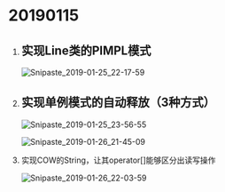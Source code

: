 # 20190115

1. ## 实现Line类的PIMPL模式

   ![Snipaste_2019-01-25_22-17-59](C:\Users\YKX\Desktop\王道笔记\HomeWork\20190115_杨凯翔\Snipaste_2019-01-25_22-17-59.png)

   

2. ## 实现单例模式的自动释放（3种方式）

   ![Snipaste_2019-01-25_23-56-55](C:\Users\YKX\Desktop\王道笔记\HomeWork\20190115_杨凯翔\Snipaste_2019-01-25_23-56-55.png)

   

   ![Snipaste_2019-01-26_21-45-09](C:\Users\YKX\Desktop\王道笔记\HomeWork\20190115_杨凯翔\Snipaste_2019-01-26_21-45-09.png)

3. 实现COW的String，让其operator[]能够区分出读写操作

   ![Snipaste_2019-01-26_22-03-59](C:\Users\YKX\Desktop\王道笔记\HomeWork\20190115_杨凯翔\Snipaste_2019-01-26_22-03-59.png)

   

   
